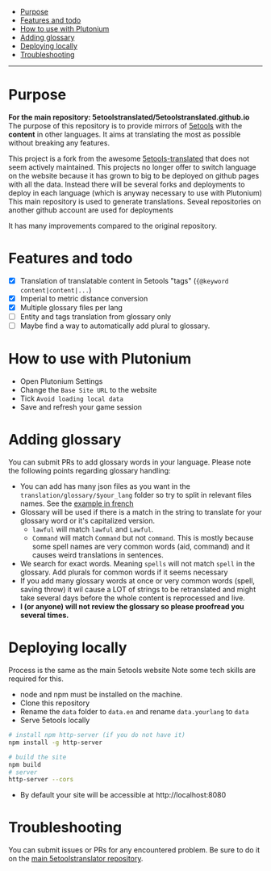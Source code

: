 - [Purpose](#purpose)
- [Features and todo](#features-and-todo)
- [How to use with Plutonium](#how-to-use-with-plutonium)
- [Adding glossary](#adding-glossary)
- [Deploying locally](#deploying-locally)
- [Troubleshooting](#troubleshooting)

---

# Purpose

**For the main repository: 5etoolstranslated/5etoolstranslated.github.io**
The purpose of this repository is to provide mirrors of [5etools](https://5e.tools) with the **content** in other languages.
It aims at translating the most as possible without breaking any features.

This project is a fork from the awesome [5etools-translated](https://github.com/5etools-translated/5etools-translated.github.io) that does not seem actively maintained.
This projects no longer offer to switch language on the website because it has grown to big to be deployed on github pages with all the data. Instead there will be several forks and deployments to deploy in each language (which is anyway necessary to use with Plutonium)
This main repository is used to generate translations. Seveal repositories on another github account are used for deployments

It has many improvements compared to the original repository.

# Features and todo

-  [x] Translation of translatable content in 5etools "tags" (`{@keyword content|content|...`)
-  [x] Imperial to metric distance conversion
-  [x] Multiple glossary files per lang
-  [ ] Entity and tags translation from glossary only
-  [ ] Maybe find a way to automatically add plural to glossary.

# How to use with Plutonium

-  Open Plutonium Settings
-  Change the `Base Site URL` to the website
-  Tick `Avoid loading local data`
-  Save and refresh your game session

# Adding glossary

You can submit PRs to add glossary words in your language.
Please note the following points regarding glossary handling:

-  You can add has many json files as you want in the `translation/glossary/$your_lang` folder so try to split in relevant files names. See the [example in french](./translation/glossary/fr/)
-  Glossary will be used if there is a match in the string to translate for your glossary word or it's capitalized version.
   -  `lawful` will match `lawful` and `Lawful`.
   -  `Command` will match `Command` but not `command`. This is mostly because some spell names are very common words (aid, command) and it causes weird translations in sentences.
-  We search for exact words. Meaning `spells` will not match `spell` in the glossary. Add plurals for common words if it seems necessary
-  If you add many glossary words at once or very common words (spell, saving throw) it wil cause a LOT of strings to be retranslated and might take several days before the whole content is reprocessed and live.
-  **I (or anyone) will not review the glossary so please proofread you several times.**

# Deploying locally
Process is the same as the main 5etools website
Note some tech skills are required for this.

-  node and npm must be installed on the machine.
-  Clone this repository
-  Rename the `data` folder to `data.en` and rename `data.yourlang` to `data`
-  Serve 5etools locally

```bash
# install npm http-server (if you do not have it)
npm install -g http-server

# build the site
npm build
# server
http-server --cors
```

-  By default your site will be accessible at http://localhost:8080

# Troubleshooting

You can submit issues or PRs for any encountered problem. Be sure to do it on the [main 5etoolstranslator repository](https://github.com/5etools-translator-mirror-3/5etools-translator/issues).

